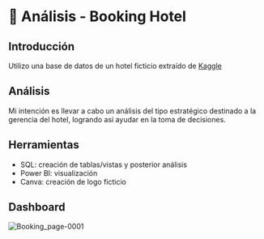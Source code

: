 # 🏨 Análisis - Booking Hotel

## Introducción
Utilizo una base de datos de un hotel ficticio extraído de [Kaggle](https://www.kaggle.com/datasets/mojtaba142/hotel-booking)

## Análisis
Mi intención es llevar a cabo un análisis del tipo estratégico destinado a la gerencia del hotel, logrando así ayudar en la toma de decisiones.

## Herramientas
- SQL: creación de tablas/vistas y posterior análisis
- Power BI: visualización
- Canva: creación de logo ficticio

## Dashboard
![Booking_page-0001](https://github.com/marina-95/Booking-Hotel-Analisis/assets/144913530/d119edb3-1862-4240-9f68-af19ae7252ee)
